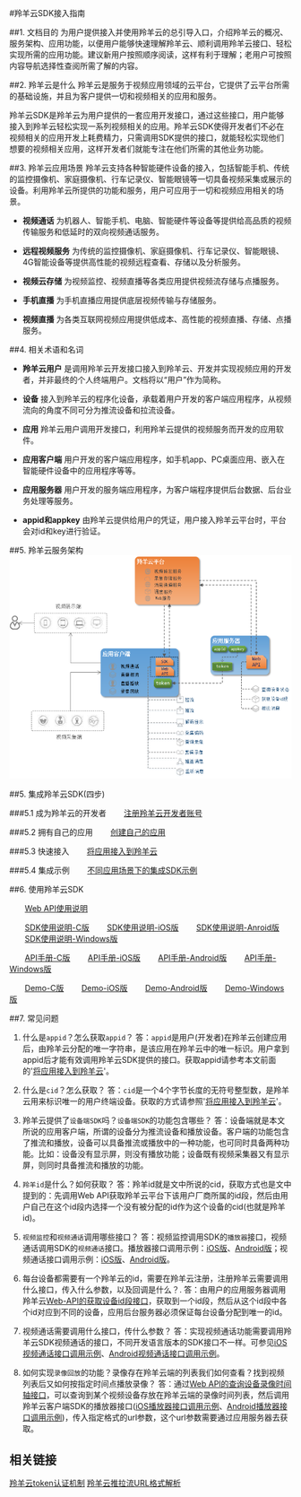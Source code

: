 #羚羊云SDK接入指南

##1. 文档目的
为用户提供接入并使用羚羊云的总引导入口，介绍羚羊云的概况、服务架构、应用功能，以便用户能够快速理解羚羊云、顺利调用羚羊云接口、轻松实现所需的应用功能。建议新用户按照顺序阅读，这样有利于理解；老用户可按照内容导航选择性查阅所需了解的内容。

##2. 羚羊云是什么
羚羊云是服务于视频应用领域的云平台，它提供了云平台所需的基础设施，并且为客户提供一切和视频相关的应用和服务。

羚羊云SDK是羚羊云为用户提供的一套应用开发接口，通过这些接口，用户能够接入到羚羊云轻松实现一系列视频相关的应用。羚羊云SDK使得开发者们不必在视频相关的应用开发上耗费精力，只需调用SDK提供的接口，就能轻松实现他们想要的视频相关应用，这样开发者们就能专注在他们所需的其他业务功能。

##3. 羚羊云应用场景
羚羊云支持各种智能硬件设备的接入，包括智能手机、传统的监控摄像机、家庭摄像机、行车记录仪、智能眼镜等一切具备视频采集或展示的设备。利用羚羊云所提供的功能和服务，用户可应用于一切和视频应用相关的场景。

- **视频通话**
为机器人、智能手机、电脑、智能硬件等设备等提供给高品质的视频传输服务和低延时的双向视频通话服务。

- **远程视频服务**
为传统的监控摄像机、家庭摄像机、行车记录仪、智能眼镜、4G智能设备等提供高性能的视频远程查看、存储以及分析服务。

- **视频云存储**
为视频监控、视频直播等各类应用提供视频流存储与点播服务。

- **手机直播**
为手机直播应用提供底层视频传输与存储服务。

- **视频直播**
为各类互联网视频应用提供低成本、高性能的视频直播、存储、点播服务。


##4. 相关术语和名词
- **羚羊云用户**
是调用羚羊云开发接口接入到羚羊云、开发并实现视频应用的开发者，并非最终的个人终端用户。文档将以“用户”作为简称。

- **设备**
接入到羚羊云的程序化设备，承载着用户开发的客户端应用程序，从视频流向的角度不同可分为推流设备和拉流设备。

- **应用**
羚羊云用户调用开发接口，利用羚羊云提供的视频服务而开发的应用软件。

- **应用客户端**
用户开发的客户端应用程序，如手机app、PC桌面应用、嵌入在智能硬件设备中的应用程序等等。

- **应用服务器**
用户开发的服务端应用程序，为客户端程序提供后台数据、后台业务处理等服务。

- **appid和appkey**
由羚羊云提供给用户的凭证，用户接入羚羊云平台时，平台会对id和key进行验证。

##5. 羚羊云服务架构
![Alt text](./images/struct.png "羚羊云服务架构") 

##5. 集成羚羊云SDK(四步)

###5.1 成为羚羊云的开发者
&nbsp;&nbsp;&nbsp;&nbsp;&nbsp;&nbsp;&nbsp;[注册羚羊云开发者账号](http://console.topvdn.com/register)

###5.2 拥有自己的应用
&nbsp;&nbsp;&nbsp;&nbsp;&nbsp;&nbsp;&nbsp;[创建自己的应用](http://doc.topvdn.com/api/index.html#!public-doc/createapp.md)

###5.3 快速接入
&nbsp;&nbsp;&nbsp;&nbsp;&nbsp;&nbsp;&nbsp;[将应用接入到羚羊云](http://doc.topvdn.com/api/index.html#!public-doc/joinup.md)

###5.4 集成示例
&nbsp;&nbsp;&nbsp;&nbsp;&nbsp;&nbsp;&nbsp;[不同应用场景下的集成SDK示例](http://doc.topvdn.com/api/index.html#!public-doc/integ_case.md)

##6. 使用羚羊云SDK

&nbsp;&nbsp;&nbsp;&nbsp;&nbsp;&nbsp;&nbsp;[Web API使用说明](http://doc.topvdn.com/api/public-doc/Web-API/#!web_api_v2.md "Web API")

&nbsp;&nbsp;&nbsp;&nbsp;&nbsp;&nbsp;&nbsp;[SDK使用说明-C版](http://doc.topvdn.com/api/#!public-doc/SDK-C/c_guide.md "C版SDK")
&nbsp;&nbsp;&nbsp;&nbsp;&nbsp;&nbsp;&nbsp;[SDK使用说明-iOS版](http://doc.topvdn.com/api/#!public-doc/SDK-iOS/ios_guide.md "iOS版SDK")
&nbsp;&nbsp;&nbsp;&nbsp;&nbsp;&nbsp;&nbsp;[SDK使用说明-Anroid版](http://doc.topvdn.com/api/#!public-doc/SDK-Android/android_guide.md "Anroid版SDK")
&nbsp;&nbsp;&nbsp;&nbsp;&nbsp;&nbsp;&nbsp;[SDK使用说明-Windows版](http://doc.topvdn.com/api/#!public-doc/SDK-Windows/windows_guide.md "Windows版SDK")

&nbsp;&nbsp;&nbsp;&nbsp;&nbsp;&nbsp;&nbsp;[API手册-C版](http://doc.topvdn.com/api/#!public-doc/SDK-C/c_api.md)
&nbsp;&nbsp;&nbsp;&nbsp;&nbsp;&nbsp;&nbsp;[API手册-iOS版](http://doc.topvdn.com/api/#!public-doc/SDK-iOS/ios_api.md)
&nbsp;&nbsp;&nbsp;&nbsp;&nbsp;&nbsp;&nbsp;[API手册-Android版](http://doc.topvdn.com/api/#!public-doc/SDK-Android/android_api.md)
&nbsp;&nbsp;&nbsp;&nbsp;&nbsp;&nbsp;&nbsp;[API手册-Windows版](http://doc.topvdn.com/api/#!public-doc/SDK-Windows/windows_api.md)

&nbsp;&nbsp;&nbsp;&nbsp;&nbsp;&nbsp;&nbsp;[Demo-C版](http://doc.topvdn.com/api/public-doc/SDK-C/zipdown/ly_sdk_c.zip)
&nbsp;&nbsp;&nbsp;&nbsp;&nbsp;&nbsp;&nbsp;[Demo-iOS版](http://doc.topvdn.com/api/public-doc/SDK-iOS/zipdown/ly_sdk_ios.zip)
&nbsp;&nbsp;&nbsp;&nbsp;&nbsp;&nbsp;&nbsp;[Demo-Android版](http://doc.topvdn.com/api/public-doc/SDK-Android/zipdown/ly_sdk_android.zip)
&nbsp;&nbsp;&nbsp;&nbsp;&nbsp;&nbsp;&nbsp;[Demo-Windows版](http://doc.topvdn.com/api/public-doc/SDK-Windows/zipdown/ly_sdk_windows.zip)

##7. 常见问题

1. 什么是`appid`？怎么获取`appid`？
答：`appid`是用户(开发者)在羚羊云创建应用后，由羚羊云分配的唯一字符串，是该应用在羚羊云中的唯一标识。用户拿到appid后才能有效调用羚羊云SDK提供的接口。获取appid请参考本文前面的'[将应用接入到羚羊云](http://doc.topvdn.com/api/index.html#!public-doc/joinup.md)'。

2. 什么是`cid`？怎么获取？
答：`cid`是一个4个字节长度的无符号整型数，是羚羊云用来标识唯一的用户终端设备。获取的方式请参照'[将应用接入到羚羊云](http://doc.topvdn.com/api/index.html#!public-doc/joinup.md)'。

3. 羚羊云提供了`设备端SDK`吗？`设备端SDK`的功能包含哪些？
答：设备端就是本文所说的应用客户端，所谓的设备分为推流设备和播放设备。客户端的功能包含了推流和播放，设备可以具备推流或播放中的一种功能，也可同时具备两种功能。比如：设备没有显示屏，则没有播放功能；设备既有视频采集器又有显示屏，则同时具备推流和播放的功能。

4. `羚羊id`是什么？如何获取？
答：羚羊id就是文中所说的cid，获取方式也是文中提到的：先调用Web API获取羚羊云平台下该用户厂商所属的id段，然后由用户自己在这个id段内选择一个没有被分配的id作为这个设备的cid(也就是羚羊id)。

5. `视频监控`和`视频通话`调用哪些接口？
答：视频监控调用SDK的`播放器`接口，视频通话调用SDK的`视频通话`接口。播放器接口调用示例：[iOS版](http://doc.topvdn.com/api/#!public-doc/SDK-iOS/ios_guide.md#5.4_%E6%92%AD%E6%94%BE%E5%99%A8)、[Android版](http://doc.topvdn.com/api/#!public-doc/SDK-Android/android_guide.md#5.4_%E6%92%AD%E6%94%BE%E5%99%A8)；视频通话接口调用示例：[iOS版](http://doc.topvdn.com/api/#!public-doc/SDK-iOS/ios_guide.md#5.6_%E8%A7%86%E9%A2%91%E9%80%9A%E8%AF%9D)、[Android版](http://doc.topvdn.com/api/#!public-doc/SDK-Android/android_guide.md#5.6_%E8%A7%86%E9%A2%91%E9%80%9A%E8%AF%9D)。

6. 每台设备都需要有一个羚羊云的id，需要在羚羊云注册，注册羚羊云需要调用什么接口，传入什么参数，以及回调是什么？.
答：由用户的应用服务器调用羚羊云[Web-API的获取设备id段接口](http://doc.topvdn.com/api/#!web_api_v2.md#2.1.2_%E6%9F%A5%E8%AF%A2%E8%AE%BE%E5%A4%87_ID_%E6%AE%B5)，获取到一个id段，然后从这个id段中各个id对应到不同的设备，应用后台服务器必须保证每台设备分配到唯一的id。

7. 视频通话需要调用什么接口，传什么参数？
答：实现视频通话功能需要调用羚羊云SDK视频通话的接口，不同开发语言版本的SDK接口不一样。可参见[iOS视频通话接口调用示例](http://doc.topvdn.com/api/#!public-doc/SDK-iOS/ios_guide.md#5.6_%E8%A7%86%E9%A2%91%E9%80%9A%E8%AF%9D)、[Android视频通话接口调用示例](http://doc.topvdn.com/api/#!public-doc/SDK-Android/android_guide.md#5.6_%E8%A7%86%E9%A2%91%E9%80%9A%E8%AF%9D)。

8. 如何实现`录像回放`的功能？录像存在羚羊云端的列表我们如何查看？找到视频列表后又如何按指定时间点播放录像？
答：通过[Web API的查询设备录像时间轴接口](http://doc.topvdn.com/api/#!web_api_v2.md#2.2.1_%E8%AE%BE%E5%A4%87%E5%BD%95%E5%83%8F%E6%97%B6%E9%97%B4%E8%BD%B4)，可以查询到某个视频设备存放在羚羊云端的录像时间列表，然后调用羚羊云客户端SDK的播放器接口([iOS播放器接口调用示例](http://doc.topvdn.com/api/#!public-doc/SDK-iOS/ios_guide.md#5.4_%E6%92%AD%E6%94%BE%E5%99%A8)、[Android播放器接口调用示例](http://doc.topvdn.com/api/#!public-doc/SDK-Android/android_guide.md#5.4_%E6%92%AD%E6%94%BE%E5%99%A8))，传入指定格式的url参数，这个url参数需要通过应用服务器去获取。

## 相关链接
[羚羊云token认证机制](http://doc.topvdn.com/api/index.html#!public-doc/token_format.md)
[羚羊云推拉流URL格式解析](http://doc.topvdn.com/api/index.html#!public-doc/url_format.md)

